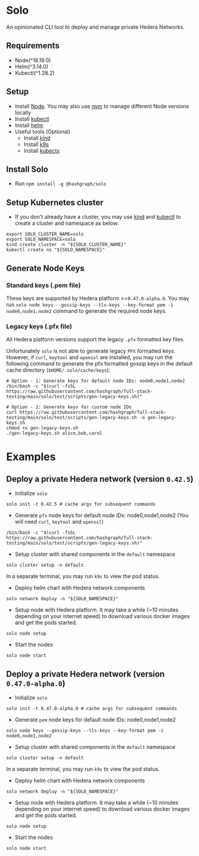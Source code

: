 # Solo

An opinionated CLI tool to deploy and manage private Hedera Networks.

## Requirements

* Node(^18.19.0)
* Helm(^3.14.0)
* Kubectl(^1.28.2)

## Setup

* Install [Node](https://nodejs.org/en/download). You may also use [nvm](https://github.com/nvm-sh/nvm) to manage different Node versions locally
* Install [kubectl](https://kubernetes.io/docs/tasks/tools/)
* Install [helm](https://helm.sh/docs/intro/install/)
* Useful tools (Optional)
  * Install [kind](https://kind.sigs.k8s.io/)
  * Install [k9s](https://k9scli.io/)
  * Install [kubectx](https://github.com/ahmetb/kubectx)

## Install Solo

* Run `npm install -g @hashgraph/solo`

## Setup Kubernetes cluster

* If you don't already have a cluster, you may use [kind](https://kind.sigs.k8s.io/) and
  [kubectl](https://kubernetes.io/docs/tasks/tools/) to create a cluster and namespace as below:

```
export SOLO_CLUSTER_NAME=solo
export SOLO_NAMESPACE=solo
kind create cluster -n "${SOLO_CLUSTER_NAME}" 
kubectl create ns "${SOLO_NAMESPACE}" 
```

## Generate Node Keys

### Standard keys (.pem file)

These keys are supported by Hedera platform >=`0.47.0-alpha.0`.
You may run `solo node keys --gossip-keys --tls-keys --key-format pem -i node0,node1,node2` command to generate the required node keys.

### Legacy keys (.pfx file)

All Hedera platform versions support the legacy `.pfx` formatted key files.

Unfortunately `solo` is not able to generate legacy `PFX` formatted keys. However, if `curl`, `keytool` and `openssl`
are installed, you may run the following command to generate the pfx formatted gossip keys in the default
cache directory (`$HOME/.solo/cache/keys`):

```
# Option - 1: Generate keys for default node IDs: node0,node1,node2
/bin/bash -c "$(curl -fsSL  https://raw.githubusercontent.com/hashgraph/full-stack-testing/main/solo/test/scripts/gen-legacy-keys.sh)"

# Option - 2: Generate keys for custom node IDs
curl https://raw.githubusercontent.com/hashgraph/full-stack-testing/main/solo/test/scripts/gen-legacy-keys.sh -o gen-legacy-keys.sh
chmod +x gen-legacy-keys.sh
./gen-legacy-keys.sh alice,bob,carol
```

# Examples

## Deploy a private Hedera network (version `0.42.5`)

* Initialize `solo`

```
solo init -t 0.42.5 # cache args for subsequent commands
```

* Generate `pfx` node keys for default node IDs: node0,node1,node2 (You will need `curl`, `keytool` and `openssl`)

```
/bin/bash -c "$(curl -fsSL  https://raw.githubusercontent.com/hashgraph/full-stack-testing/main/solo/test/scripts/gen-legacy-keys.sh)"
```

* Setup cluster with shared components in the `default` namespace

```
solo cluster setup -n default 
```

In a separate terminal, you may run `k9s` to view the pod status.

* Deploy helm chart with Hedera network components

```
solo network deploy -n "${SOLO_NAMESPACE}" 
```

* Setup node with Hedera platform. It may take a while (~10 minutes depending on your internet speed) to download
  various docker images and get the pods started.

```
solo node setup

```

* Start the nodes

```
solo node start
```

## Deploy a private Hedera network (version `0.47.0-alpha.0`)

* Initialize `solo`

```
solo init -t 0.47.0-alpha.0 # cache args for subsequent commands
```

* Generate `pem` node keys for default node IDs: node0,node1,node2

```
solo node keys --gossip-keys --tls-keys --key-format pem -i node0,node1,node2
```

* Setup cluster with shared components in the `default` namespace

```
solo cluster setup -n default 
```

In a separate terminal, you may run `k9s` to view the pod status.

* Deploy helm chart with Hedera network components

```
solo network deploy -n "${SOLO_NAMESPACE}" 
```

* Setup node with Hedera platform. It may take a while (~10 minutes depending on your internet speed) to download
  various docker images and get the pods started.

```
solo node setup

```

* Start the nodes

```
solo node start
```
